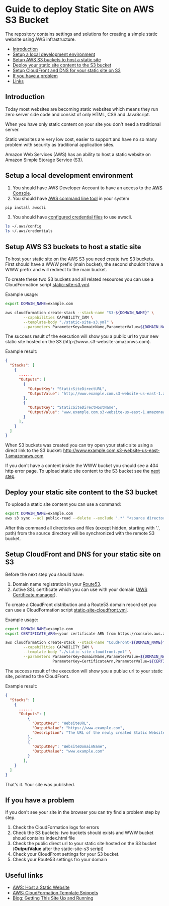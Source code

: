 # Guide to deploy Static Site on AWS S3 Bucket

The repository contains settings and solutions for creating a simple static website using AWS infrastructure.

  - [Introduction](#introduction)
  - [Setup a local development environment](#setup-a-local-development-environment)
  - [Setup AWS S3 buckets to host a static site](#setup-aws-s3-buckets-to-host-a-static-site)
  - [Deploy your static site content to the S3 bucket](#deploy-your-static-site-content-to-the-s3-bucket)
  - [Setup CloudFront and DNS for your static site on S3](#setup-cloudfront-and-dns-for-your-static-site-on-s3)
  - [If you have a problem](#if-you-have-a-problem)
  - [Links](#useful-links)


## Introduction

Today most websites are becoming static websites which means they run zero server side code 
and consist of only HTML, CSS and JavaScript.

When you have only static content on your site you don't need a traditional server.

Static websites are very low cost, easier to support and have no so many problem with security as traditional application sites.

Amazon Web Services (AWS) has an ability to host a static website on Amazon Simple Storage Service (S3).


## Setup a local development environment

1. You should have AWS Developer Account to have an access to the [AWS Console](https://console.aws.amazon.com).
2. You should have [AWS command line tool](https://aws.amazon.com/cli/) in your system
```bash
pip install awscli
```

3. You should have [configured credential files](https://docs.aws.amazon.com/cli/latest/userguide/cli-config-files.html) to use awscli.
```bash
ls ~/.aws/config
ls ~/.aws/credentials
```


## Setup AWS S3 buckets to host a static site

To host your static site on the AWS S3 you need create two S3 buckets. 
First should have a WWW prefix (main bucket), the second shouldn't have a WWW prefix and will redirect to the main bucket.

To create these two S3 buckets and all related resources you can use a CloudFormation script [static-site-s3.yml](./static-site-s3.yml).

Example usage:
```bash
export DOMAIN_NAME=example.com

aws cloudformation create-stack --stack-name "S3-${DOMAIN_NAME}" \
        --capabilities CAPABILITY_IAM \
        --template-body "./static-site-s3.yml" \
        --parameters ParameterKey=DomainName,ParameterValue=${DOMAIN_NAME}
```

The success result of the execution will show you a public url to your new static site hosted on the S3 (http://www.<domain name>.s3-website-<region>amazonws.com).

Example result:
```json
{
  "Stacks": [
    {
      ......
      "Outputs": [
        {
          "OutputKey": "StaticSiteDirectURL",
          "OutputValue": "http://www.example.com.s3-website-us-east-1.amazonaws.com"
        },
        {
          "OutputKey": "StaticSiteDirectHostName",
          "OutputValue": "www.example.com.s3-website-us-east-1.amazonaws.com"
        }
      ],
    }
  ]
}
```

When S3 buckets was created you can try open your static site using a direct link to the S3 bucket: http://www.example.com.s3-website-us-east-1.amazonaws.com

If you don't have a content inside the WWW bucket you should see a 404 http error page. To upload static site content to the S3 bucket see the [next step](#deploy-your-static-site-content-to-the-s3-bucket).


## Deploy your static site content to the S3 bucket

To upload a static site content you can use a command:
```bash
export DOMAIN_NAME=example.com
aws s3 sync --acl public-read --delete --exclude '.*' "<source directory>" s3://www.${DOMAIN_NAME}
```
After this command all directories and files (except hidden, starting with '.', path) from the source directory will be synchronized with the remote S3 bucket.


## Setup CloudFront and DNS for your static site on S3

Before the next step you should have:

1. Domain name registration in your [Route53](https://console.aws.amazon.com/route53/home).
2. Active SSL certificate which you can use with your domain ([AWS Certificate manager](https://console.aws.amazon.com/acm/home)).

To create a CloudFront distribution and a Route53 domain record set you can use a CloudFormation script [static-site-cloudfront.yml](./static-site-cloudfront.yml).

Example usage:
```bash
export DOMAIN_NAME=example.com
export CERTIFICATE_ARN=<your certificate ARN from https://console.aws.amazon.com/acm>

aws cloudformation create-stack --stack-name "CoudFront-${DOMAIN_NAME}" \
        --capabilities CAPABILITY_IAM \
        --template-body "./static-site-cloudfront.yml" \
        --parameters ParameterKey=DomainName,ParameterValue=${DOMAIN_NAME} \
                     ParameterKey=CertificateArn,ParameterValue=${CERTIFICATE_ARN}
```

The success result of the execution will show you a publuc url to your static site, pointed to the CloudFront.

Example result:
```json
{
  "Stacks": [
    {
      ......
      "Outputs": [
          {
            "OutputKey": "WebsiteURL",
            "OutputValue": "https://www.example.com",
            "Description": "The URL of the newly created Static Website"
          },
          {
            "OutputKey": "WebsiteDomainName",
            "OutputValue": "www.example.com"
          }
        ],
    }
  ]
}
```

That's it. Your site was published.


## If you have a problem

If you don't see your site in the browser you can try find a problem step by step.

1. Check the CloudFormation logs for errors
2. Check the S3 buckets: two buckets should exists and WWW bucket shoud contains index.html file
3. Check the public direct url to your static site hosted on the S3 bucket (**OutputValue** after the static-site-s3 script)
4. Check your CloudFront settings for your S3 bucket.
5. Check your Route53 settings fro your domain


## Useful links

* [AWS: Host a Static Website](https://aws.amazon.com/getting-started/projects/host-static-website/)
* [AWS: CloudFormation Template Snippets](https://docs.aws.amazon.com/AWSCloudFormation/latest/UserGuide/CHAP_TemplateQuickRef.html)
* [Blog: Getting This Site Up and Running](https://cloudformation.ninja/2017/04/14/getting-this-site-up-and-running/)
